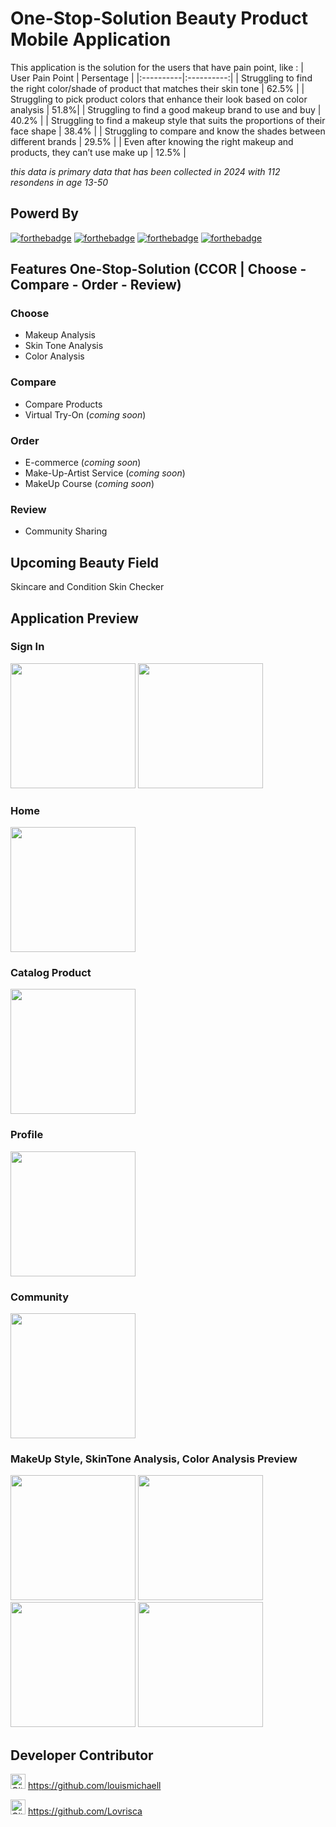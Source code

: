 # **One-Stop-Solution Beauty Product Mobile Application**
This application is the solution for the users that have pain point, like :
| User Pain Point | Persentage |
|:----------|:----------:|
| Struggling to find the right color/shade of product that matches their skin tone | 62.5% |
| Struggling to pick product colors that enhance their look based on color analysis | 51.8%|
| Struggling to find a good makeup brand to use and buy | 40.2% |
| Struggling to find a makeup style that suits the proportions of their face shape | 38.4% |
| Struggling to compare and know the shades between different brands | 29.5% |
| Even after knowing the right makeup and products, they can’t use make up | 12.5% |

_this data is primary data that has been collected in 2024 with 112 resondens in age 13-50_

## Powerd By
[![forthebadge](https://img.shields.io/badge/Made_with-Kotlin-F15921?style=for-the-badge&logo=kotlin&logoColor=white)](https://kotlinlang.org/)
[![forthebadge](https://img.shields.io/badge/Made_with-Android_Studio-3DDC84?style=for-the-badge&logo=android&logoColor=white)](https://developer.android.com/studio)
[![forthebadge](https://img.shields.io/badge/Made_with-GitHub-8330A5?style=for-the-badge&logo=github&logoColor=white)](https://github.com/)
[![forthebadge](https://img.shields.io/badge/Made_with-Firebase-FEC92B?style=for-the-badge&logo=firebase&logoColor=white)](https://firebase.google.com/)

## Features One-Stop-Solution (CCOR | Choose - Compare - Order - Review)
### Choose
- Makeup Analysis
- Skin Tone Analysis
- Color Analysis
### Compare
- Compare Products
- Virtual Try-On (_coming soon_)
### Order
- E-commerce (_coming soon_)
- Make-Up-Artist Service (_coming soon_)
- MakeUp Course (_coming soon_)
### Review
- Community Sharing

## Upcoming Beauty Field
Skincare and Condition Skin Checker

## Application Preview
### Sign In
<img src="https://github.com/foundie/MD/assets/170089559/6ab1da2e-c563-4410-b904-bc4989f59f05" width="200">
<img src="https://github.com/foundie/MD/assets/170089559/d20d72b3-ae76-4388-9296-d7faf1d73bb6" width="200">

### Home
<img src="https://github.com/foundie/MD/assets/170089559/efe2cbd8-d51b-4969-8443-cbcab4b84e9e" width="200">

### Catalog Product
<img src="https://github.com/foundie/MD/assets/170089559/220c9e9f-da4b-44c1-9e7c-50ebcf0f021f" width="200">

### Profile
<img src="https://github.com/foundie/MD/assets/170089559/f9d76c54-2699-4a15-b41b-8695c331b7c2" width="200">

### Community
<img src="https://github.com/foundie/MD/assets/170089559/95fe5793-6534-44d7-863b-a1e51c470a1f" width="200">

### MakeUp Style, SkinTone Analysis, Color Analysis Preview
<imge src="https://github.com/foundie/MD/assets/170089559/e08d9ad1-b8cd-43c7-b168-bbf07ee7eca0" width="200">
<img src="https://github.com/foundie/MD/assets/170089559/a57a8a3d-1374-40a4-a7d8-8575a80df043" width="200">
<img src="https://github.com/foundie/MD/assets/170089559/9a74fff5-ae33-419e-bd6c-c93d2a6e045a" width="200">
<img src="https://github.com/foundie/MD/assets/170089559/c497cbce-4f53-4e38-988f-fd4f7464fdb3" width="200">
<img src="https://github.com/foundie/MD/assets/170089559/1cf92718-9ebf-42fb-8528-57479ff0e7c2" width="200">

## Developer Contributor
<img src="https://github.githubassets.com/images/modules/logos_page/GitHub-Mark.png" alt="GitHub Logo" width="24" height="24"> https://github.com/louismichaell

<img src="https://github.githubassets.com/images/modules/logos_page/GitHub-Mark.png" alt="GitHub Logo" width="24" height="24"> https://github.com/Lovrisca
